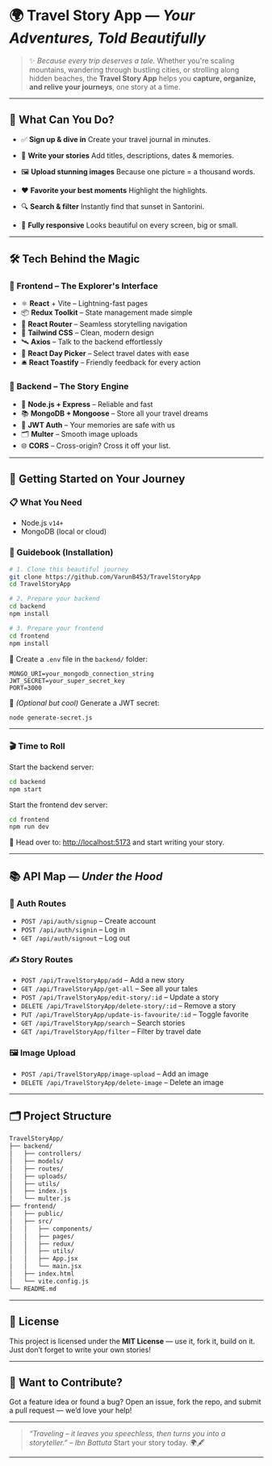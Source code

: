 # 🌍 Travel Story App — *Your Adventures, Told Beautifully*

> ✨ *Because every trip deserves a tale.*
> Whether you're scaling mountains, wandering through bustling cities, or strolling along hidden beaches, the **Travel Story App** helps you **capture, organize, and relive your journeys**, one story at a time.

---

## 📸 What Can You Do?



* ✅ **Sign up & dive in** Create your travel journal in minutes.

* 📝 **Write your stories** Add titles, descriptions, dates & memories.

* 🖼️ **Upload stunning images** Because one picture = a thousand words.

* ❤️ **Favorite your best moments**  Highlight the highlights.

* 🔍 **Search & filter** Instantly find that sunset in Santorini.

* 📱 **Fully responsive** Looks beautiful on every screen, big or small.

---

## 🛠️ Tech Behind the Magic

### 🎨 Frontend – The Explorer's Interface

* ⚛️ **React** + Vite – Lightning-fast pages
* 📦 **Redux Toolkit** – State management made simple
* 🧭 **React Router** – Seamless storytelling navigation
* 💅 **Tailwind CSS** – Clean, modern design
* 🛰️ **Axios** – Talk to the backend effortlessly
* 📆 **React Day Picker** – Select travel dates with ease
* 🛎️ **React Toastify** – Friendly feedback for every action

### 🧠 Backend – The Story Engine

* 🔧 **Node.js + Express** – Reliable and fast
* 📚 **MongoDB + Mongoose** – Store all your travel dreams
* 🔐 **JWT Auth** – Your memories are safe with us
* 🗂️ **Multer** – Smooth image uploads
* 🌐 **CORS** – Cross-origin? Cross it off your list.

---

## 🚀 Getting Started on Your Journey

### 📋 What You Need

* Node.js `v14+`
* MongoDB (local or cloud)

### 🧭 Guidebook (Installation)

```bash
# 1. Clone this beautiful journey
git clone https://github.com/VarunB453/TravelStoryApp
cd TravelStoryApp

# 2. Prepare your backend
cd backend
npm install

# 3. Prepare your frontend
cd frontend
npm install
```

🔑 Create a `.env` file in the `backend/` folder:

```
MONGO_URI=your_mongodb_connection_string
JWT_SECRET=your_super_secret_key
PORT=3000
```

🧪 *(Optional but cool)* Generate a JWT secret:

```bash
node generate-secret.js
```

---

### 🎬 Time to Roll

Start the backend server:

```bash
cd backend
npm start
```

Start the frontend dev server:

```bash
cd frontend
npm run dev
```

🎉 Head over to: [http://localhost:5173](http://localhost:5173) and start writing your story.

---

## 📚 API Map — *Under the Hood*

### 🔐 Auth Routes

* `POST /api/auth/signup` – Create account
* `POST /api/auth/signin` – Log in
* `GET /api/auth/signout` – Log out

### ✍️ Story Routes

* `POST /api/TravelStoryApp/add` – Add a new story
* `GET /api/TravelStoryApp/get-all` – See all your tales
* `POST /api/TravelStoryApp/edit-story/:id` – Update a story
* `DELETE /api/TravelStoryApp/delete-story/:id` – Remove a story
* `PUT /api/TravelStoryApp/update-is-favourite/:id` – Toggle favorite
* `GET /api/TravelStoryApp/search` – Search stories
* `GET /api/TravelStoryApp/filter` – Filter by travel date

### 🖼️ Image Upload

* `POST /api/TravelStoryApp/image-upload` – Add an image
* `DELETE /api/TravelStoryApp/delete-image` – Delete an image

---

## 🗂️ Project Structure

```bash
TravelStoryApp/
├── backend/
│   ├── controllers/
│   ├── models/
│   ├── routes/
│   ├── uploads/
│   ├── utils/
│   ├── index.js
│   └── multer.js
├── frontend/
│   ├── public/
│   ├── src/
│   │   ├── components/
│   │   ├── pages/
│   │   ├── redux/
│   │   ├── utils/
│   │   ├── App.jsx
│   │   └── main.jsx
│   ├── index.html
│   └── vite.config.js
└── README.md
```

---

## 📜 License

This project is licensed under the **MIT License** — use it, fork it, build on it. Just don’t forget to write your own stories!

---

## 🤝 Want to Contribute?

Got a feature idea or found a bug?
Open an issue, fork the repo, and submit a pull request — we’d love your help!

---

> *“Traveling – it leaves you speechless, then turns you into a storyteller.” – Ibn Battuta*
> Start your story today. 🌍🖋️

---
